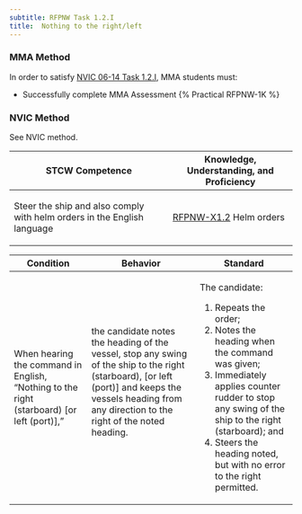 ```yaml
---
subtitle: RFPNW Task 1.2.I 
title:  Nothing to the right/left
---
```



### MMA Method

In order to satisfy  [NVIC 06-14  Task  1.2.I](/stcw23/assets/images/nvic-06-14.pdf), MMA students must:

* Successfully complete MMA Assessment {% Practical RFPNW-1K %}


### NVIC Method

<a onclick="togglevisibility('nvic_methods')" >See NVIC method.</a>

<div id='nvic_methods' class='hide'>

<table>
<thead>
<tr>
<th class='forty'> STCW Competence </th>
<th class='sixty'> Knowledge, Understanding, and Proficiency </th>
</tr>
</thead>




<tbody>
<tr><td markdown='1'>

Steer the ship and also comply with helm orders in the English language

</td><td markdown='1'>

[RFPNW-X1.2](../../tables/24.html#RFPNW-X1.2) Helm orders

</td></tr>


</tbody>
</table>


<table>
<thead>
<tr><th class='twenty'>  Condition </th><th class='twenty'> Behavior </th><th  class='sixty'>Standard </th></tr>
</thead>
<tbody >



<tr><td markdown='1'>

When hearing the command in English, “Nothing to the right (starboard) [or left (port)],”

</td><td markdown='1'>

the candidate notes the heading of the vessel, stop any swing of the ship to the right (starboard), [or left (port)] and keeps the vessels heading from any direction to the right of the noted heading.

<br>

<div class="tooltip">
<span class="tooltiptext">
</span>
</div>


</td><td markdown='1'>

The candidate:

1. Repeats the order;
2. Notes the heading when the command was given;
3. Immediately applies counter rudder to stop any swing of the ship to the right (starboard); and
4. Steers the heading noted, but with no error to the right permitted.

</td></tr>
</tbody>
</table>
</div>
